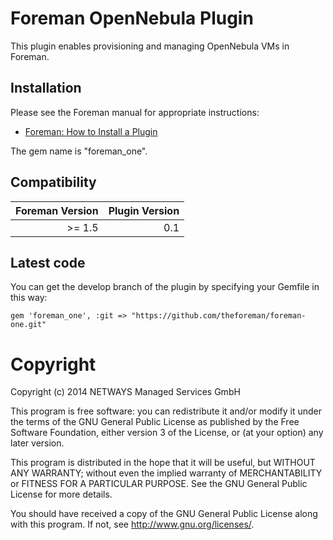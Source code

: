 # Foreman OpenNebula Plugin

This plugin enables provisioning and managing OpenNebula VMs in Foreman.

## Installation

Please see the Foreman manual for appropriate instructions:

* [Foreman: How to Install a Plugin](http://theforeman.org/manuals/latest/index.html#6.1InstallaPlugin)

The gem name is "foreman_one".

## Compatibility

| Foreman Version | Plugin Version |
| ---------------:| --------------:|
| >=  1.5         | 0.1            |

## Latest code

You can get the develop branch of the plugin by specifying your Gemfile in this way:

    gem 'foreman_one', :git => "https://github.com/theforeman/foreman-one.git"

# Copyright

Copyright (c) 2014 NETWAYS Managed Services GmbH

This program is free software: you can redistribute it and/or modify
it under the terms of the GNU General Public License as published by
the Free Software Foundation, either version 3 of the License, or
(at your option) any later version.

This program is distributed in the hope that it will be useful,
but WITHOUT ANY WARRANTY; without even the implied warranty of
MERCHANTABILITY or FITNESS FOR A PARTICULAR PURPOSE.  See the
GNU General Public License for more details.

You should have received a copy of the GNU General Public License
along with this program.  If not, see <http://www.gnu.org/licenses/>.
